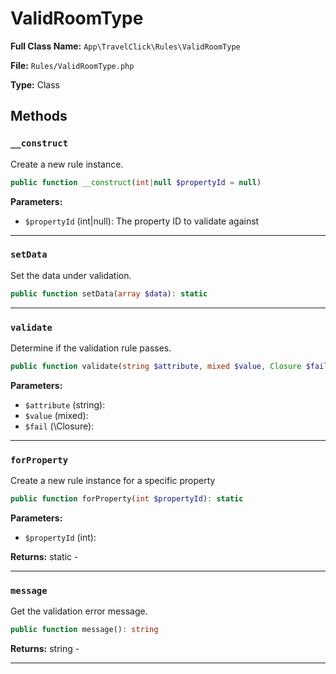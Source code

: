 # ValidRoomType

**Full Class Name:** `App\TravelClick\Rules\ValidRoomType`

**File:** `Rules/ValidRoomType.php`

**Type:** Class

## Methods

### `__construct`

Create a new rule instance.

```php
public function __construct(int|null $propertyId = null)
```

**Parameters:**

- `$propertyId` (int|null): The property ID to validate against

---

### `setData`

Set the data under validation.

```php
public function setData(array $data): static
```

---

### `validate`

Determine if the validation rule passes.

```php
public function validate(string $attribute, mixed $value, Closure $fail): void
```

**Parameters:**

- `$attribute` (string): 
- `$value` (mixed): 
- `$fail` (\Closure): 

---

### `forProperty`

Create a new rule instance for a specific property

```php
public function forProperty(int $propertyId): static
```

**Parameters:**

- `$propertyId` (int): 

**Returns:** static - 

---

### `message`

Get the validation error message.

```php
public function message(): string
```

**Returns:** string - 

---

